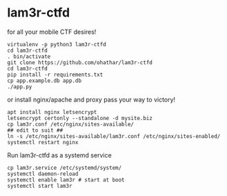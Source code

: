 # lam3r-ctfd
for all your mobile CTF desires!

```
virtualenv -p python3 lam3r-ctfd
cd lam3r-ctfd
. bin/activate
git clone https://github.com/ohathar/lam3r-ctfd
cd lam3r-ctfd
pip install -r requirements.txt
cp app.example.db app.db
./app.py
```

or install nginx/apache and proxy pass your way to victory!
```
apt install nginx letsencrypt
letsencrypt certonly --standalone -d mysite.biz
cp lam3r.conf /etc/nginx/sites-available/
## edit to suit ##
ln -s /etc/nginx/sites-available/lam3r.conf /etc/nginx/sites-enabled/
systemctl restart nginx
```

Run lam3r-ctfd as a systemd service
```
cp lam3r.service /etc/systemd/system/
systemctl daemon-reload
systemctl enable lam3r # start at boot
systemctl start lam3r
```

